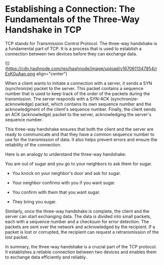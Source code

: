 # Establishing a Connection: The Fundamentals of the Three-Way Handshake in TCP

TCP stands for Transmission Control Protocol. The three-way handshake is a fundamental part of TCP. It is a process that is used to establish a connection between two devices before they can exchange data.

![](https://cdn.hashnode.com/res/hashnode/image/upload/v1670611347854/rExK0uAan.png align="center")

When a client wants to initiate a connection with a server, it sends a SYN (synchronize) packet to the server. This packet contains a sequence number that is used to keep track of the order of the packets during the transmission. The server responds with a SYN-ACK (synchronize-acknowledge) packet, which contains its own sequence number and the acknowledgment of the client's sequence number. Finally, the client sends an ACK (acknowledge) packet to the server, acknowledging the server's sequence number.

This three-way handshake ensures that both the client and the server are ready to communicate and that they have a common sequence number to use for the transmission of data. It also helps prevent errors and ensure the reliability of the connection.

Here is an analogy to understand the three-way handshake:

You are out of sugar and you go to your neighbors to ask them for sugar.

*   You knock on your neighbor's door and ask for sugar.
    
*   Your neighbor confirms with you if you want sugar.
    
*   You confirm with them that you want sugar.
    
*   They bring you sugar.
    

Similarly, once the three-way handshake is complete, the client and the server can start exchanging data. The data is divided into small packets, each with a sequence number and a checksum for error detection. The packets are sent over the network and acknowledged by the recipient. If a packet is lost or corrupted, the recipient can request a retransmission of the lost packet.

In summary, the three-way handshake is a crucial part of the TCP protocol. It establishes a reliable connection between two devices and enables them to exchange data efficiently and reliably.